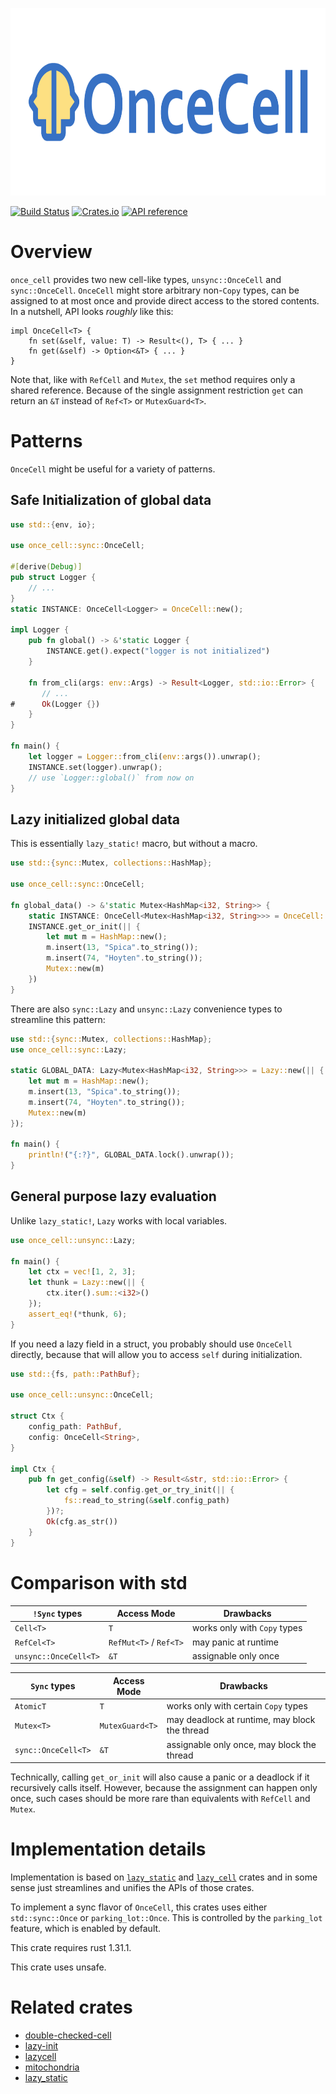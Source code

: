 <p align="center"><img src="design/logo.png" alt="once_cell" height="300px"></p>


[![Build Status](https://travis-ci.org/matklad/once_cell.svg?branch=master)](https://travis-ci.org/matklad/once_cell)
[![Crates.io](https://img.shields.io/crates/v/once_cell.svg)](https://crates.io/crates/once_cell)
[![API reference](https://docs.rs/once_cell/badge.svg)](https://docs.rs/once_cell/)

# Overview

`once_cell` provides two new cell-like types, `unsync::OnceCell` and `sync::OnceCell`. `OnceCell`
might store arbitrary non-`Copy` types, can be assigned to at most once and provide direct access
to the stored contents. In a nutshell, API looks *roughly* like this:

```rust,no-run
impl OnceCell<T> {
    fn set(&self, value: T) -> Result<(), T> { ... }
    fn get(&self) -> Option<&T> { ... }
}
```

Note that, like with `RefCell` and `Mutex`, the `set` method requires only a shared reference.
Because of the single assignment restriction `get` can return an `&T` instead of `Ref<T>`
or `MutexGuard<T>`.

# Patterns

`OnceCell` might be useful for a variety of patterns.

## Safe Initialization of global data


```rust
use std::{env, io};

use once_cell::sync::OnceCell;

#[derive(Debug)]
pub struct Logger {
    // ...
}
static INSTANCE: OnceCell<Logger> = OnceCell::new();

impl Logger {
    pub fn global() -> &'static Logger {
        INSTANCE.get().expect("logger is not initialized")
    }

    fn from_cli(args: env::Args) -> Result<Logger, std::io::Error> {
       // ...
#      Ok(Logger {})
    }
}

fn main() {
    let logger = Logger::from_cli(env::args()).unwrap();
    INSTANCE.set(logger).unwrap();
    // use `Logger::global()` from now on
}
```

## Lazy initialized global data

This is essentially `lazy_static!` macro, but without a macro.

```rust
use std::{sync::Mutex, collections::HashMap};

use once_cell::sync::OnceCell;

fn global_data() -> &'static Mutex<HashMap<i32, String>> {
    static INSTANCE: OnceCell<Mutex<HashMap<i32, String>>> = OnceCell::new();
    INSTANCE.get_or_init(|| {
        let mut m = HashMap::new();
        m.insert(13, "Spica".to_string());
        m.insert(74, "Hoyten".to_string());
        Mutex::new(m)
    })
}
```

There are also `sync::Lazy` and `unsync::Lazy` convenience types to streamline this pattern:

```rust
use std::{sync::Mutex, collections::HashMap};
use once_cell::sync::Lazy;

static GLOBAL_DATA: Lazy<Mutex<HashMap<i32, String>>> = Lazy::new(|| {
    let mut m = HashMap::new();
    m.insert(13, "Spica".to_string());
    m.insert(74, "Hoyten".to_string());
    Mutex::new(m)
});

fn main() {
    println!("{:?}", GLOBAL_DATA.lock().unwrap());
}
```

## General purpose lazy evaluation

Unlike `lazy_static!`, `Lazy` works with local variables.

```rust
use once_cell::unsync::Lazy;

fn main() {
    let ctx = vec![1, 2, 3];
    let thunk = Lazy::new(|| {
        ctx.iter().sum::<i32>()
    });
    assert_eq!(*thunk, 6);
}
```

If you need a lazy field in a struct, you probably should use `OnceCell`
directly, because that will allow you to access `self` during initialization.

```rust
use std::{fs, path::PathBuf};

use once_cell::unsync::OnceCell;

struct Ctx {
    config_path: PathBuf,
    config: OnceCell<String>,
}

impl Ctx {
    pub fn get_config(&self) -> Result<&str, std::io::Error> {
        let cfg = self.config.get_or_try_init(|| {
            fs::read_to_string(&self.config_path)
        })?;
        Ok(cfg.as_str())
    }
}
```

# Comparison with std

|`!Sync` types         | Access Mode            | Drawbacks                                     |
|----------------------|------------------------|-----------------------------------------------|
|`Cell<T>`             | `T`                    | works only with `Copy` types                  |
|`RefCel<T>`           | `RefMut<T>` / `Ref<T>` | may panic at runtime                          |
|`unsync::OnceCell<T>` | `&T`                   | assignable only once                          |

|`Sync` types          | Access Mode            | Drawbacks                                     |
|----------------------|------------------------|-----------------------------------------------|
|`AtomicT`             | `T`                    | works only with certain `Copy` types          |
|`Mutex<T>`            | `MutexGuard<T>`        | may deadlock at runtime, may block the thread |
|`sync::OnceCell<T>`   | `&T`                   | assignable only once, may block the thread    |

Technically, calling `get_or_init` will also cause a panic or a deadlock if it recursively calls
itself. However, because the assignment can happen only once, such cases should be more rare than
equivalents with `RefCell` and `Mutex`.

# Implementation details

Implementation is based on [`lazy_static`](https://github.com/rust-lang-nursery/lazy-static.rs/) and
[`lazy_cell`](https://github.com/indiv0/lazycell/) crates and in some sense just streamlines and
unifies the APIs of those crates.

To implement a sync flavor of `OnceCell`, this crates uses either `std::sync::Once` or
`parking_lot::Once`. This is controlled by the `parking_lot` feature, which is enabled by default.

This crate requires rust 1.31.1.

This crate uses unsafe.

# Related crates

* [double-checked-cell](https://github.com/niklasf/double-checked-cell)
* [lazy-init](https://crates.io/crates/lazy-init)
* [lazycell](https://crates.io/crates/lazycell)
* [mitochondria](https://crates.io/crates/mitochondria)
* [lazy_static](https://crates.io/crates/lazy_static)
